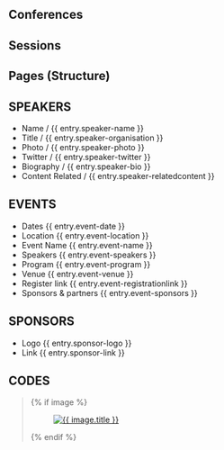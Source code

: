 Conferences
-----------------------------------





Sessions
-----------------------------------






Pages (Structure)
-----------------------------------






SPEAKERS
-----------------------------------
<ul>
<li>Name              / {{ entry.speaker-name }}</li>
<li>Title             / {{ entry.speaker-organisation }}</li>
<li>Photo             / {{ entry.speaker-photo }}</li>
<li>Twitter           / {{ entry.speaker-twitter }}</li>
<li>Biography           / {{ entry.speaker-bio }}</li>
<li>Content Related   / {{ entry.speaker-relatedcontent }}</li>
</ul>


EVENTS
-----------------------------------
<ul>
<li>Dates              {{ entry.event-date }}</li>
<li>Location           {{ entry.event-location }}</li>
<li>Event Name         {{ entry.event-name }}</li>
<li>Speakers           {{ entry.event-speakers }}</li>
<li>Program            {{ entry.event-program }}</li>
<li>Venue              {{ entry.event-venue }}</li>
<li>Register link {{ entry.event-registrationlink }}</li>
<li>Sponsors & partners {{ entry.event-sponsors }}</li>
</ul>

SPONSORS
-----------------------------------
<ul>
<li>Logo {{ entry.sponsor-logo }}</li>
<li>Link {{ entry.sponsor-link }} </li>
</ul>



CODES
-----------------------------------



<blockquote>

{% if image %}
 <a class="pull-right" href="{{ url }}"> 
   <figure class="placeholder">
     <img src="{{ image.getUrl('small') }}" alt="{{ image.title }}" >
   </figure> 
 </a>
{% endif %}

</blockquote>
